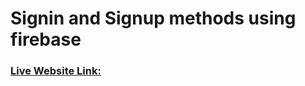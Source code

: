 # Signin and Signup methods using firebase

### [Live Website Link:](https://signin-signup-firebase.netlify.app/)

